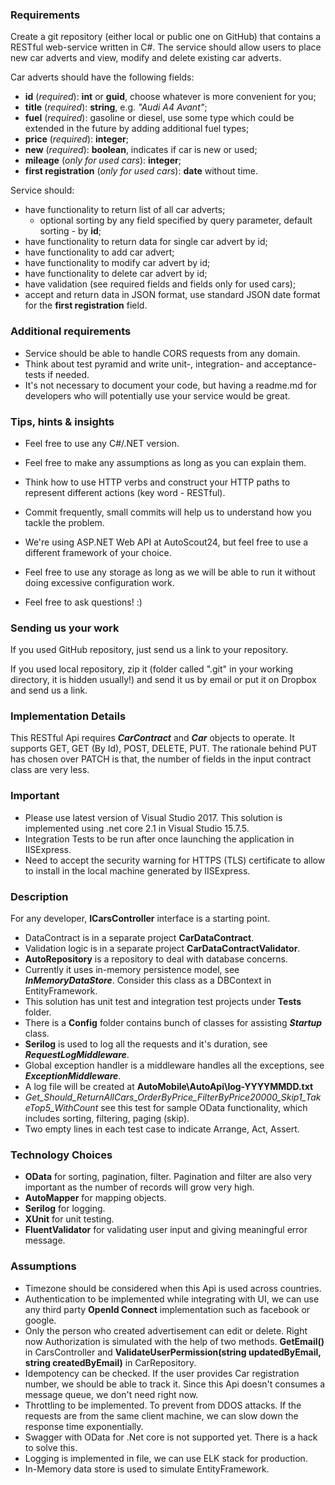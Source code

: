 ### Requirements

Create a git repository (either local or public one on GitHub) that contains a RESTful web-service written in C#. The service should allow users to place new car adverts and view, modify and delete existing car adverts.

Car adverts should have the following fields:
* **id** (_required_): **int** or **guid**, choose whatever is more convenient for you;
* **title** (_required_): **string**, e.g. _"Audi A4 Avant"_;
* **fuel** (_required_): gasoline or diesel, use some type which could be extended in the future by adding additional fuel types;
* **price** (_required_): **integer**;
* **new** (_required_): **boolean**, indicates if car is new or used;
* **mileage** (_only for used cars_): **integer**;
* **first registration** (_only for used cars_): **date** without time.

Service should:
* have functionality to return list of all car adverts;
  * optional sorting by any field specified by query parameter, default sorting - by **id**;
* have functionality to return data for single car advert by id;
* have functionality to add car advert;
* have functionality to modify car advert by id;
* have functionality to delete car advert by id;
* have validation (see required fields and fields only for used cars);
* accept and return data in JSON format, use standard JSON date format for the **first registration** field.

### Additional requirements

* Service should be able to handle CORS requests from any domain.
* Think about test pyramid and write unit-, integration- and acceptance-tests if needed.
* It's not necessary to document your code, but having a readme.md for developers who will potentially use your service would be great.

### Tips, hints & insights

* Feel free to use any C#/.NET version.
* Feel free to make any assumptions as long as you can explain them.
* Think how to use HTTP verbs and construct your HTTP paths to represent different actions (key word - RESTful).
* Commit frequently, small commits will help us to understand how you tackle the problem.

* We're using ASP.NET Web API at AutoScout24, but feel free to use a different framework of your choice.

* Feel free to use any storage as long as we will be able to run it without doing excessive configuration work.
  
* Feel free to ask questions! :)

### Sending us your work

If you used GitHub repository, just send us a link to your repository.

If you used local repository, zip it (folder called ".git" in your working directory, it is hidden usually!) and send it us by email or put it on Dropbox and send us a link. 



### Implementation Details
This RESTful Api requires _**CarContract**_ and _**Car**_ objects to operate. It supports GET, GET (By Id), POST, DELETE, PUT. The rationale behind PUT has chosen over PATCH is that, the number of fields in the input contract class are very less.

### Important
* Please use latest version of Visual Studio 2017. This solution is implemented using .net core 2.1 in Visual Studio 15.7.5.
* Integration Tests to be run after once launching the application in IISExpress.
* Need to accept the security warning for HTTPS (TLS) certificate to allow to install in the local machine generated by IISExpress.

### Description
For any developer, **ICarsController** interface is a starting point.

* DataContract is in a separate project **CarDataContract**.
* Validation logic is in a separate project **CarDataContractValidator**.
* **AutoRepository** is a repository to deal with database concerns.
* Currently it uses in-memory persistence model, see _**InMemoryDataStore**_. Consider this class as a DBContext in EntityFramework.
* This solution has unit test and integration test projects under **Tests** folder.
* There is a **Config** folder contains bunch of classes for assisting _**Startup**_ class.
* **Serilog** is used to log all the requests and it's duration, see _**RequestLogMiddleware**_.
* Global exception handler is a middleware handles all the exceptions, see _**ExceptionMiddleware**_. 
* A log file will be created at **AutoMobile\AutoApi\log-YYYYMMDD.txt**
* _Get_Should_ReturnAllCars_OrderByPrice_FilterByPrice20000_Skip1_TakeTop5_WithCount_ see this test for sample OData functionality, which includes sorting, filtering, paging (skip).
* Two empty lines in each test case to indicate Arrange, Act, Assert.

### Technology Choices
* **OData** for sorting, pagination, filter. Pagination and filter are also very important as the number of records will grow very high.
* **AutoMapper** for mapping objects.
* **Serilog** for logging.
* **XUnit** for unit testing.
* **FluentValidator** for validating user input and giving meaningful error message.

### Assumptions
* Timezone should be considered when this Api is used across countries.
* Authentication to be implemented while integrating with UI, we can use any third party **OpenId Connect** implementation such as facebook or google.
* Only the person who created advertisement can edit or delete. Right now Authorization is simulated with the help of two methods. **GetEmail()** in CarsController and **ValidateUserPermission(string updatedByEmail, string createdByEmail)** in CarRepository.
* Idempotency can be checked. If the user provides Car registration number, we should be able to track it. Since this Api doesn't consumes a message queue, we don't need right now.
* Throttling to be implemented. To prevent from DDOS attacks. If the requests are from the same client machine, we can slow down the response time exponentially.
* Swagger with OData for .Net core is not supported yet. There is a hack to solve this.
* Logging is implemented in file, we can use ELK stack for production.
* In-Memory data store is used to simulate EntityFramework.
